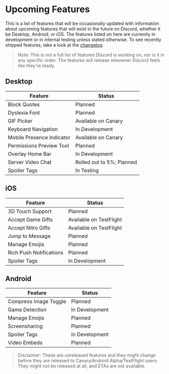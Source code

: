 <!-- TITLE: Upcoming Features -->
<!-- SUBTITLE: A quick summary of Upcoming Features -->

# Upcoming Features
This is a list of features that will be occasionally updated with information about upcoming features that will exist in the future on Discord, whether it be Desktop, Android, or iOS. The features listed on here are currently in development or in internal testing unless stated otherwise. To see recently shipped features, take a look at the [changelog](/changelog).

> Note: This is not a full list of features Discord is working on, nor is it in any specific order. The features will release whenever Discord feels like they're ready.

## Desktop

| Feature |	Status |
|---------|---------|
| Block Quotes | Planned |
| Dyslexia Font | Planned |
| GIF Picker | Available on Canary |
| Keyboard Navigation | In Development |
| Mobile Presence Indicator | Available on Canary |
| Permissions Preview Tool | Planned |
| Overlay Home Bar | In Development |
| Server Video Chat | Rolled out to 5%; Planned |
| Spoiler Tags | In Testing |

## iOS
| Feature | Status	|
|---------|---------|
| 3D Touch Support | Planned |
| Accept Game Gifts | Available on TestFlight |
| Accept Nitro Gifts | Available on TestFlight |
| Jump to Message | Planned |
| Manage Emojis | Planned |
| Rich Push Notifications | Planned |
| Spoiler Tags | In Development |

## Android
| Feature | Status |
|---------|--------|
| Compress Image Toggle | Planned |
| Game Detection | In Development |
| Manage Emojis | Planned |
| Screensharing | Planned |
| Spoiler Tags | In Development |
| Video Embeds | Planned |

> Disclaimer: These are unreleased features and they might change before they are released to Canary/Android Alpha/TestFlight users. They might not be released at all, and ETAs are not available.

